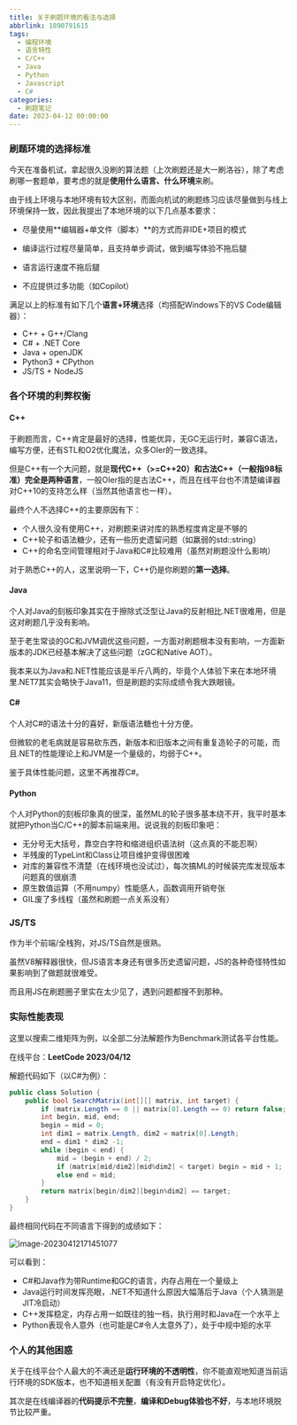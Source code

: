 ```yaml
---
title: 关于刷题环境的看法与选择
abbrlink: 1890791615
tags:
  - 编程环境
  - 语言特性
  - C/C++
  - Java
  - Python
  - Javascript
  - C#
categories:
  - 刷题笔记
date: 2023-04-12 00:00:00
---
```


### 刷题环境的选择标准

今天在准备机试，拿起很久没刷的算法题（上次刷题还是大一刷洛谷），除了考虑刷哪一套题单，要考虑的就是**使用什么语言、什么环境**来刷。

由于线上环境与本地环境有较大区别，而面向机试的刷题练习应该尽量做到与线上环境保持一致，因此我提出了本地环境的以下几点基本要求：

- 尽量使用**编辑器+单文件（脚本）**的方式而非IDE+项目的模式

- 编译运行过程尽量简单，且支持单步调试，做到编写体验不拖后腿
- 语言运行速度不拖后腿
- 不应提供过多功能（如Copilot）

满足以上的标准有如下几个**语言+环境**选择（均搭配Windows下的VS Code编辑器）：

- C++ + G++/Clang
- C# + .NET Core
- Java + openJDK
- Python3 + CPython
- JS/TS + NodeJS

### 各个环境的利弊权衡

#### C++

于刷题而言，C++肯定是最好的选择，性能优异，无GC无运行时，兼容C语法，编写方便，还有STL和O2优化魔法，众多OIer的一致选择。

但是C++有一个大问题，就是**现代C++（>=C++20）和古法C++（一般指98标准）完全是两种语言**，一般OIer指的是古法C++，而且在线平台也不清楚编译器对C++10的支持怎么样（当然其他语言也一样）。

最终个人不选择C++的主要原因有下：

- 个人很久没有使用C++，对刷题来讲对库的熟悉程度肯定是不够的
- C++轮子和语法糖少，还有一些历史遗留问题（如羸弱的std::string）
- C++的命名空间管理相对于Java和C#比较难用（虽然对刷题没什么影响）

对于熟悉C++的人，这里说明一下，C++仍是你刷题的**第一选择**。

#### Java

个人对Java的刻板印象其实在于擦除式泛型让Java的反射相比.NET很难用，但是这对刷题几乎没有影响。

至于老生常谈的GC和JVM调优这些问题，一方面对刷题根本没有影响，一方面新版本的JDK已经基本解决了这些问题（zGC和Native AOT）。

我本来以为Java和.NET性能应该是半斤八两的，毕竟个人体验下来在本地环境里.NET7其实会略快于Java11，但是刷题的实际成绩令我大跌眼镜。

#### C#

个人对C#的语法十分的喜好，新版语法糖也十分方便。

但微软的老毛病就是容易砍东西，新版本和旧版本之间有重复造轮子的可能，而且.NET的性能理论上和JVM是一个量级的，均弱于C++。

鉴于具体性能问题，这里不再推荐C#。

#### Python

个人对Python的刻板印象真的很深，虽然ML的轮子很多基本绕不开，我平时基本就把Python当C/C++的脚本前端来用。说说我的刻板印象吧：

- 无分号无大括号，靠空白字符和缩进组织语法树（这点真的不能忍啊）
- 半残废的TypeLint和Class让项目维护变得很困难
- 对库的兼容性不清楚（在线环境也没试过），每次搞ML的时候装完库发现版本问题真的很崩溃
- 原生数值运算（不用numpy）性能感人，函数调用开销夸张
- GIL废了多线程（虽然和刷题一点关系没有）

### JS/TS

作为半个前端/全栈狗，对JS/TS自然是很熟。

虽然V8解释器很快，但JS语言本身还有很多历史遗留问题，JS的各种奇怪特性如果影响到了做题就很难受。

而且用JS在刷题圈子里实在太少见了，遇到问题都搜不到那种。

### 实际性能表现

这里以搜索二维矩阵为例，以全部二分法解题作为Benchmark测试各平台性能。

在线平台：**LeetCode 2023/04/12**

解题代码如下（以C#为例）：

```c#
public class Solution {
    public bool SearchMatrix(int[][] matrix, int target) {
        if (matrix.Length == 0 || matrix[0].Length == 0) return false;
        int begin, mid, end;
        begin = mid = 0;
        int dim1 = matrix.Length, dim2 = matrix[0].Length;
        end = dim1 * dim2 -1;
        while (begin < end) {
            mid = (begin + end) / 2;
            if (matrix[mid/dim2][mid%dim2] < target) begin = mid + 1;
            else end = mid;
        }
        return matrix[begin/dim2][begin%dim2] == target;
    }
}
```

最终相同代码在不同语言下得到的成绩如下：

![image-20230412171451077](C:\Users\wps\AppData\Roaming\Typora\typora-user-images\image-20230412171451077.png)

可以看到：

- C#和Java作为带Runtime和GC的语言，内存占用在一个量级上
- Java运行时间发挥亮眼，.NET不知道什么原因大幅落后于Java（个人猜测是JIT冷启动）
- C++发挥稳定，内存占用一如既往的独一档，执行用时和Java在一个水平上
- Python表现令人意外（也可能是C#令人太意外了），处于中规中矩的水平

### 个人的其他困惑

关于在线平台个人最大的不满还是**运行环境的不透明性**，你不能直观地知道当前运行环境的SDK版本，也不知道相关配置（有没有开启特定优化）。

其次是在线编译器的**代码提示不完整**，**编译和Debug体验也不好**，与本地环境脱节比较严重。